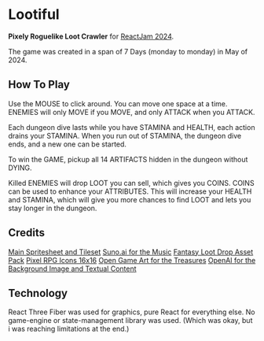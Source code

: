 # Lootiful

**Pixely Roguelike Loot Crawler** for [ReactJam 2024](https://reactjam.com).

The game was created in a span of 7 Days (monday to monday) in May of 2024.

## How To Play

Use the MOUSE to click around. You can move one space at a time. ENEMIES will only MOVE if
you MOVE, and only ATTACK when you ATTACK.

Each dungeon dive lasts while you have STAMINA and HEALTH, each action drains your STAMINA.
When you run out of STAMINA, the dungeon dive ends, and a new one can be started.

To win the GAME, pickup all 14 ARTIFACTS hidden in the dungeon without DYING.

Killed ENEMIES will drop LOOT you can sell, which gives you COINS. COINS can be used to
enhance your ATTRIBUTES. This will increase your HEALTH and STAMINA, which will give you
more chances to find LOOT and lets you stay longer in the dungeon.

## Credits

[Main Spritesheet and Tileset](https://pixel-poem.itch.io/dungeon-assetpuck/)
[Suno.ai for the Music](https://suno.com)
[Fantasy Loot Drop Asset Pack](https://btl-games.itch.io/fantasy-loot-drop-asset-pack)
[Pixel RPG Icons 16x16](https://almardev.itch.io/pixel-rpg-icons-16x16)
[Open Game Art for the Treasures](https://opengameart.org/content/gold-treasure-icons-16x16)
[OpenAI for the Background Image and Textual Content](https://chatgpt.com)

## Technology

React Three Fiber was used for graphics, pure React for everything else. No game-engine or state-management library was used. (Which was okay, but i was reaching limitations at the end.)
